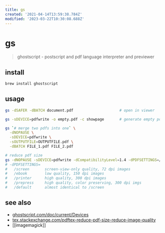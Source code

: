 ```yaml
---
title: gs
created: '2021-04-14T13:59:38.784Z'
modified: '2023-03-22T10:30:08.688Z'
---
```


# gs

> ghostscript - postscript and pdf language interpreter and previewer

## install

```sh
brew install ghostscript
```

## usage

```sh
gs -dSAFER -dBATCH document.pdf                     # open in viewer

gs -sDEVICE=pdfwrite -o empty.pdf -c showpage       # generate empty pdf file

gs `# merge two pdfs into one` \
  -dNOPAUSE \
  -sDEVICE=pdfwrite \
  -sOUTPUTFILE=OUTPUTFILE.pdf \
  -dBATCH FILE_1.pdf FILE_2.pdf

# reduce pdf size
gs -dNOPAUSE -sDEVICE=pdfwrite -dCompatibilityLevel=1.4 -dPDFSETTINGS=/ebook -dQUIET -sOutputFile=OUTPUTFILE.pdf -dBATCH big.pdf
# -dPDFSETTINGS=
#   /screen       screen-view-only quality, 72 dpi images
#   /ebook        low quality, 150 dpi images
#   /printer      high quality, 300 dpi images
#   /prepress     high quality, color preserving, 300 dpi imgs
#   /default      almost identical to /screen
```

## see also

- [ghostscript.com/doc/current/Devices](https://www.ghostscript.com/doc/current/Devices.htm)
- [tex.stackexchange.com/pdftex-reduce-pdf-size-reduce-image-quality](https://tex.stackexchange.com/a/41273)
- [[imagemagick]]
